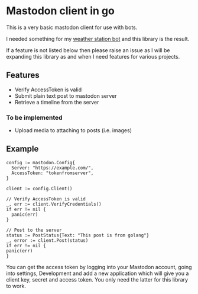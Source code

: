 # Mastodon client in go

This is a very basic mastodon client for use with bots.

I needed something for my [weather station bot](https://area51.social/@me15weather)
and this library is the result.

If a feature is not listed below then please raise an issue as I will be expanding
this library as and when I need features for various projects.

## Features
* Verify AccessToken is valid
* Submit plain text post to mastodon server
* Retrieve a timeline from the server

### To be implemented
* Upload media to attaching to posts (i.e. images)

## Example

    config := mastodon.Config{
      Server: "https://example.com/",
      AccessToken: "tokenfromserver",
    }
    
    client := config.Client()
    
    // Verify AccessToken is valid
    _, err := client.VerifyCredentials()
    if err != nil {
      panic(err)
    }
    
    // Post to the server
    status := PostStatus{Text: "This post is from golang"}
    _, error := client.Post(status)
    if err != nil {
    panic(err)
    }

You can get the access token by logging into your Mastodon account, going into settings,
Development and add a new application which will give you a client key, secret and access token.
You only need the latter for this library to work.
